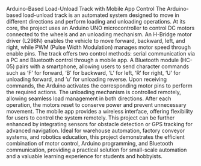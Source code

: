 Arduino-Based Load-Unload Track with Mobile App Control
The Arduino-based load-unload track is an automated system designed to move in different directions and perform loading and unloading operations. At its core, the project uses an Arduino UNO microcontroller to control DC motors connected to the wheels and an unloading mechanism. An H-Bridge motor driver (L298N) enables the vehicle to move forward, backward, left, and right, while PWM (Pulse Width Modulation) manages motor speed through enable pins. The track offers two control methods: serial communication via a PC and Bluetooth control through a mobile app. A Bluetooth module (HC-05) pairs with a smartphone, allowing users to send character commands such as ‘F’ for forward, ‘B’ for backward, ‘L’ for left, ‘R’ for right, ‘U’ for unloading forward, and ‘u’ for unloading reverse. Upon receiving commands, the Arduino activates the corresponding motor pins to perform the required actions. The unloading mechanism is controlled remotely, allowing seamless load management in both directions. After each operation, the motors reset to conserve power and prevent unnecessary movement. The mobile app provides a wireless interface, offering flexibility for users to control the system remotely. This project can be further enhanced by integrating sensors for obstacle detection or GPS tracking for advanced navigation. Ideal for warehouse automation, factory conveyor systems, and robotics education, this project demonstrates the efficient combination of motor control, Arduino programming, and Bluetooth communication, providing a practical solution for small-scale automation and a valuable learning experience for students and hobbyists.
